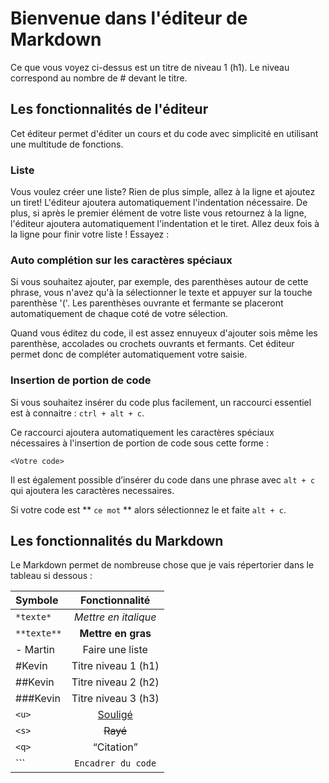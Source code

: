 # Bienvenue dans l'éditeur de Markdown

Ce que vous voyez ci-dessus est un titre de niveau 1 (h1). Le niveau correspond au nombre de # devant le titre.

## Les fonctionnalités de l'éditeur

Cet éditeur permet d'éditer un cours et du code avec simplicité en utilisant une multitude de fonctions.

### Liste

Vous voulez créer une liste? Rien de plus simple, allez à la ligne et ajoutez un tiret! L'éditeur ajoutera automatiquement l'indentation nécessaire. De plus, si après le premier élément de votre liste vous retournez à la ligne, l'éditeur ajoutera automatiquement l'indentation et le tiret. Allez deux fois à la ligne pour finir votre liste ! Essayez :

### Auto complétion sur les caractères spéciaux

Si vous souhaitez ajouter, par exemple, des parenthèses autour de cette phrase, vous n'avez qu'à la sélectionner le texte et appuyer sur la touche parenthèse '('. Les parenthèses ouvrante et fermante se placeront automatiquement de chaque coté de votre sélection.

Quand vous éditez du code, il est assez ennuyeux d'ajouter sois même les parenthèse, accolades ou crochets ouvrants et fermants. Cet éditeur permet donc de compléter automatiquement votre saisie.

### Insertion de portion de code

Si vous souhaitez insérer du code plus facilement, un raccourci essentiel est à connaitre : `ctrl + alt + c`.

Ce raccourci ajoutera automatiquement les caractères spéciaux nécessaires à l'insertion de portion de code sous cette forme :

```<nom du langage>
<Votre code>
```

Il est également possible d’insérer du code dans une phrase avec `alt + c` qui ajoutera les caractères necessaires.

  Si votre code est ** `ce mot` ** alors sélectionnez le et faite `alt + c`.

## Les fonctionnalités du Markdown

Le Markdown permet de nombreuse chose que je vais répertorier dans le tableau si dessous :

| Symbole 			| Fonctionnalité 		|
|:------------------|:--------------------: |
| `*texte*` 		| *Mettre en italique* 	|
| `**texte**` 		| **Mettre en gras** 	|
| - Martin 			| Faire une liste 		|
| #Kevin 			| Titre niveau 1 (h1) 	|
| ##Kevin 			| Titre niveau 2 (h2) 	|
| ###Kevin 			| Titre niveau 3 (h3) 	|
| `<u>` 			| <u>Souligé 			|
| `<s>` 			| <s>Rayé 				|
| `<q>` 			| <q>Citation 			|
| ``` 				| `Encadrer du code` 	|